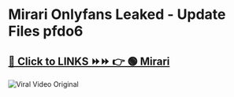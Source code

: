
 # Mirari Onlyfans Leaked - Update Files pfdo6

## <h2><a href="https://clipsfans.com/Mirari&ref=git">🔗 Click to LINKS ⏩⏩ 👉 🟢 Mirari </a></h2>

<a href="https://clipsfans.com/Mirari&ref=git" rel="nofollow" data-target="animated-image.originalLink"><img src="https://i.ibb.co.com/xMMVF88/686577567.gif" alt="Viral Video Original" style="max-width: 100%; display: inline-block;" data-target="animated-image.originalImage"></a>

